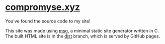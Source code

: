 # [compromyse.xyz](https://compromyse.xyz)

You've found the source code to my site!

This site was made using [msg](https://compromyse.xyz/projects/msg), a minimal static site generator written in C. The built HTML site is in the [dist](https://github.com/compromyse/compromyse.xyz/tree/dist) branch, which is served by GitHub pages.
